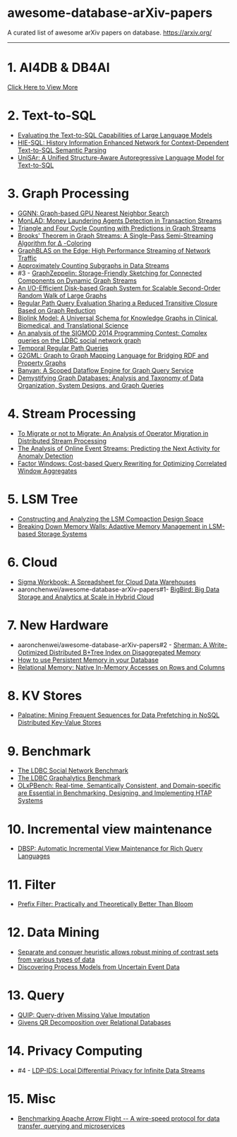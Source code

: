 <!-- omit in toc -->
# awesome-database-arXiv-papers

A curated list of awesome arXiv papers on database. https://arxiv.org/

---

# 1. AI4DB & DB4AI

[Click Here to View More](AI4DB&DB4AI/README.md)

# 2. Text-to-SQL

-   [Evaluating the Text-to-SQL Capabilities of Large Language Models](https://arxiv.org/abs/2204.00498)
-   [HIE-SQL: History Information Enhanced Network for Context-Dependent Text-to-SQL Semantic Parsing](https://arxiv.org/abs/2203.07376)
-   [UniSAr: A Unified Structure-Aware Autoregressive Language Model for Text-to-SQL](https://arxiv.org/abs/2203.07781)

# 3. Graph Processing

-   [GGNN: Graph-based GPU Nearest Neighbor Search](https://arxiv.org/abs/1912.01059)
-   [MonLAD: Money Laundering Agents Detection in Transaction Streams](https://arxiv.org/abs/2201.10051)
-   [Triangle and Four Cycle Counting with Predictions in Graph Streams](https://arxiv.org/abs/2203.09572)
-   [Brooks' Theorem in Graph Streams: A Single-Pass Semi-Streaming Algorithm for Δ -Coloring](https://arxiv.org/abs/2203.10984)
-   [GraphBLAS on the Edge: High Performance Streaming of Network Traffic](https://arxiv.org/abs/2203.13934)
-   [Approximately Counting Subgraphs in Data Streams](https://arxiv.org/abs/2203.14225)
-   #3 - [GraphZeppelin: Storage-Friendly Sketching for Connected Components on Dynamic Graph Streams](https://arxiv.org/abs/2203.14927)
-   [An I/O-Efficient Disk-based Graph System for Scalable Second-Order Random Walk of Large Graphs](https://arxiv.org/abs/2203.16123)
-   [Regular Path Query Evaluation Sharing a Reduced Transitive Closure Based on Graph Reduction](https://arxiv.org/abs/2111.06918)
-   [Biolink Model: A Universal Schema for Knowledge Graphs in Clinical, Biomedical, and Translational Science](https://arxiv.org/abs/2203.13906)
-   [An analysis of the SIGMOD 2014 Programming Contest: Complex queries on the LDBC social network graph](https://arxiv.org/abs/2010.12243)
-   [Temporal Regular Path Queries](https://arxiv.org/abs/2107.01241)
-   [G2GML: Graph to Graph Mapping Language for Bridging RDF and Property Graphs](https://arxiv.org/abs/2203.06393)
-   [Banyan: A Scoped Dataflow Engine for Graph Query Service](https://arxiv.org/abs/2202.12530)
-   [Demystifying Graph Databases: Analysis and Taxonomy of Data Organization, System Designs, and Graph Queries](https://arxiv.org/abs/1910.09017)

# 4. Stream Processing

-   [To Migrate or not to Migrate: An Analysis of Operator Migration in Distributed Stream Processing](https://arxiv.org/abs/2203.03501)
-   [The Analysis of Online Event Streams: Predicting the Next Activity for Anomaly Detection](https://arxiv.org/abs/2203.09619)
-   [Factor Windows: Cost-based Query Rewriting for Optimizing Correlated Window Aggregates](https://arxiv.org/abs/2008.12379)

# 5. LSM Tree

-   [Constructing and Analyzing the LSM Compaction Design Space](https://arxiv.org/abs/2202.04522)
-   [Breaking Down Memory Walls: Adaptive Memory Management in LSM-based Storage Systems](https://arxiv.org/abs/2004.10360)

# 6. Cloud

-   [Sigma Workbook: A Spreadsheet for Cloud Data Warehouses](https://arxiv.org/abs/2204.03128)
-   aaronchenwei/awesome-database-arXiv-papers#1- [BigBird: Big Data Storage and Analytics at Scale in Hybrid Cloud](https://arxiv.org/abs/2203.11472)

# 7. New Hardware

-   aaronchenwei/awesome-database-arXiv-papers#2 - [Sherman: A Write-Optimized Distributed B+Tree Index on Disaggregated Memory](https://arxiv.org/abs/2112.07320)
-   [How to use Persistent Memory in your Database](https://arxiv.org/abs/2112.00425)
-   [Relational Memory: Native In-Memory Accesses on Rows and Columns](https://arxiv.org/abs/2109.14349)

# 8. KV Stores

-   [Palpatine: Mining Frequent Sequences for Data Prefetching in NoSQL Distributed Key-Value Stores](https://arxiv.org/abs/2002.00215)

# 9. Benchmark

-   [The LDBC Social Network Benchmark](https://arxiv.org/abs/2001.02299)
-   [The LDBC Graphalytics Benchmark](https://arxiv.org/abs/2011.15028)
-   [OLxPBench: Real-time, Semantically Consistent, and Domain-specific are Essential in Benchmarking, Designing, and Implementing HTAP Systems](https://arxiv.org/abs/2203.16095)

# 10. Incremental view maintenance

-   [DBSP: Automatic Incremental View Maintenance for Rich Query Languages](https://arxiv.org/abs/2203.16684)

# 11. Filter

-   [Prefix Filter: Practically and Theoretically Better Than Bloom](https://arxiv.org/abs/2203.17139)

# 12. Data Mining

-   [Separate and conquer heuristic allows robust mining of contrast sets from various types of data](https://arxiv.org/abs/2204.00497)
-   [Discovering Process Models from Uncertain Event Data](https://arxiv.org/abs/1909.11567)

# 13. Query

-   [QUIP: Query-driven Missing Value Imputation](https://arxiv.org/abs/2204.00108)
-   [Givens QR Decomposition over Relational Databases](https://arxiv.org/abs/2204.00525)

# 14. Privacy Computing

-   #4 - [LDP-IDS: Local Differential Privacy for Infinite Data Streams](https://arxiv.org/abs/2204.00526)

# 15. Misc

-   [Benchmarking Apache Arrow Flight -- A wire-speed protocol for data transfer, querying and microservices](https://arxiv.org/abs/2204.03032)
